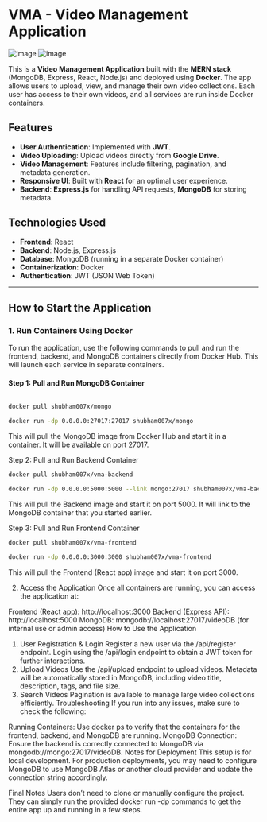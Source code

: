 # VMA - Video Management Application
![image](https://github.com/user-attachments/assets/75acfa58-1b92-4786-a86e-c8e948f52668)
![image](https://github.com/user-attachments/assets/007409b7-2eec-434f-9e7d-151aa03a955b)



This is a **Video Management Application** built with the **MERN stack** (MongoDB, Express, React, Node.js) and deployed using **Docker**. The app allows users to upload, view, and manage their own video collections. Each user has access to their own videos, and all services are run inside Docker containers.

## Features

- **User Authentication**: Implemented with **JWT**.
- **Video Uploading**: Upload videos directly from **Google Drive**.
- **Video Management**: Features include filtering, pagination, and metadata generation.
- **Responsive UI**: Built with **React** for an optimal user experience.
- **Backend**: **Express.js** for handling API requests, **MongoDB** for storing metadata.

## Technologies Used

- **Frontend**: React
- **Backend**: Node.js, Express.js
- **Database**: MongoDB (running in a separate Docker container)
- **Containerization**: Docker
- **Authentication**: JWT (JSON Web Token)

---

## How to Start the Application

### 1. Run Containers Using Docker

To run the application, use the following commands to pull and run the frontend, backend, and MongoDB containers directly from Docker Hub. This will launch each service in separate containers.

#### Step 1: Pull and Run MongoDB Container

```bash

docker pull shubham007x/mongo

docker run -dp 0.0.0.0:27017:27017 shubham007x/mongo

```

This will pull the MongoDB image from Docker Hub and start it in a container. It will be available on port 27017.

Step 2: Pull and Run Backend Container
```bash
docker pull shubham007x/vma-backend

docker run -dp 0.0.0.0:5000:5000 --link mongo:27017 shubham007x/vma-backend
```
This will pull the Backend image and start it on port 5000. It will link to the MongoDB container that you started earlier.

Step 3: Pull and Run Frontend Container
```bash
docker pull shubham007x/vma-frontend

docker run -dp 0.0.0.0:3000:3000 shubham007x/vma-frontend
```
This will pull the Frontend (React app) image and start it on port 3000.

2. Access the Application
Once all containers are running, you can access the application at:

Frontend (React app): http://localhost:3000
Backend (Express API): http://localhost:5000
MongoDB: mongodb://localhost:27017/videoDB (for internal use or admin access)
How to Use the Application
1. User Registration & Login
Register a new user via the /api/register endpoint.
Login using the /api/login endpoint to obtain a JWT token for further interactions.
2. Upload Videos
Use the /api/upload endpoint to upload videos.
Metadata will be automatically stored in MongoDB, including video title, description, tags, and file size.
3. Search Videos
Pagination is available to manage large video collections efficiently.
Troubleshooting
If you run into any issues, make sure to check the following:

Running Containers: Use docker ps to verify that the containers for the frontend, backend, and MongoDB are running.
MongoDB Connection: Ensure the backend is correctly connected to MongoDB via mongodb://mongo:27017/videoDB.
Notes for Deployment
This setup is for local development. For production deployments, you may need to configure MongoDB to use MongoDB Atlas or another cloud provider and update the connection string accordingly.


Final Notes
Users don’t need to clone or manually configure the project. They can simply run the provided docker run -dp commands to get the entire app up and running in a few steps.
